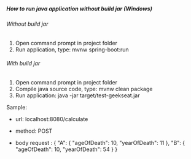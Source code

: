 ##### How to run java application without build jar (Windows)
###### Without build jar
1. Open command prompt in project folder 
2. Run application, type: mvnw spring-boot:run

###### With build jar
1. Open command prompt in project folder 
2. Compile java source code, type: mvnw clean package
3. Run application: java -jar target/test-geekseat.jar

Sample: 
- url: localhost:8080/calculate
- method: POST

- body request : 
{
    "A": {
        "ageOfDeath": 10,
        "yearOfDeath": 11
    },
    "B": {
        "ageOfDeath": 10,
        "yearOfDeath": 54
    }
}